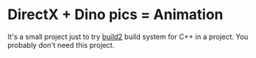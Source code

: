 # DirectX + Dino pics = Animation
It's a small project just to try [build2](https://build2.org/) build system for C++ in a project.
You probably don't need this project. 
